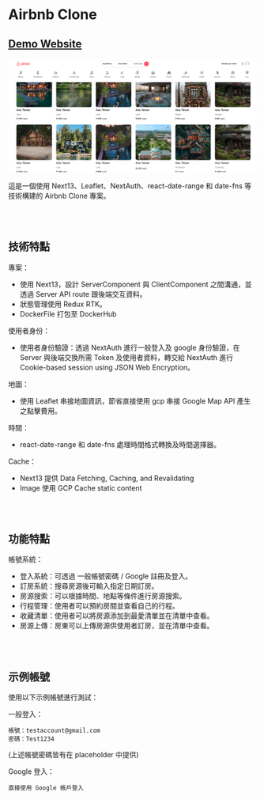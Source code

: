 # Airbnb Clone

## [Demo Website](https://pethelp-api.store/)

![App Screenshot](airbnb.png)

這是一個使用 Next13、Leaflet、NextAuth、react-date-range 和 date-fns 等技術構建的 Airbnb Clone 專案。

<br>
<br>

## 技術特點

專案：

- 使用 Next13，設計 ServerComponent 與 ClientComponent 之間溝通，並透過 Server API route 跟後端交互資料。
- 狀態管理使用 Redux RTK。
- DockerFile 打包至 DockerHub

使用者身份：

- 使用者身份驗證：透過 NextAuth 進行一般登入及 google 身份驗證，在 Server 與後端交換所需 Token 及使用者資料，轉交給 NextAuth 進行 Cookie-based session using JSON Web Encryption。

地圖：

- 使用 Leaflet 串接地圖資訊，節省直接使用 gcp 串接 Google Map API 產生之點擊費用。

時間：

- react-date-range 和 date-fns 處理時間格式轉換及時間選擇器。

Cache：

- Next13 提供 Data Fetching, Caching, and Revalidating
- Image 使用 GCP Cache static content

<br>
<br>

## 功能特點

帳號系統：

- 登入系統：可透過 一般帳號密碼 / Google 註冊及登入。
- 訂房系統：搜尋房源後可輸入指定日期訂房。
- 房源搜索：可以根據時間、地點等條件進行房源搜索。
- 行程管理：使用者可以預約房間並查看自己的行程。
- 收藏清單：使用者可以將房源添加到最愛清單並在清單中查看。
- 房源上傳：房東可以上傳房源供使用者訂房，並在清單中查看。

<br>
<br>

## 示例帳號

使用以下示例帳號進行測試：

一般登入：

    帳號：testaccount@gmail.com
    密碼：Test1234

(上述帳號密碼皆有在 placeholder 中提供)

Google 登入：

    直接使用 Google 帳戶登入
